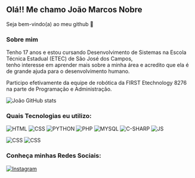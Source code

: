 ## Olá!! Me chamo João Marcos Nobre
Seja bem-vindo(a) ao meu github 👋

### Sobre mim
Tenho 17 anos e estou cursando Desenvolvimento de Sistemas na Escola Técnica Estadual (ETEC) de São José dos Campos, <br/> tenho interesse em aprender mais sobre a minha área e acredito que ela é de grande ajuda para o desenvolvimento humano. <br>

Participo efetivamente da equipe de robótica da FIRST Etechnology 8276 na parte de Programação e Administração.

![João GitHub stats](https://github-readme-stats.vercel.app/api?username=JoaoMNobre12&show_icons=true&theme=tokyonight) 

### Quais Tecnologias eu utilizo:

![HTML](https://img.shields.io/badge/HTML-239120?style=for-the-badge&logo=html5&logoColor=white
)
![CSS](https://img.shields.io/badge/CSS-239120?&style=for-the-badge&logo=css3&logoColor=white
)
![PYTHON](https://img.shields.io/badge/Python-14354C?style=for-the-badge&logo=python&logoColor=white
)
![PHP](https://img.shields.io/badge/PHP-777BB4?style=for-the-badge&logo=php&logoColor=white
)
![MYSQL](https://img.shields.io/badge/MySQL-00000F?style=for-the-badge&logo=mysql&logoColor=white
)
![C-SHARP](https://img.shields.io/badge/C%23-239120?style=for-the-badge&logo=c-sharp&logoColor=white
)
![JS]([\https://img.shields.io/badge/logo-javascript-blue?logo=javascript](https://img.shields.io/badge/logo-javascript-blue?logo=javascript)
)

![CSS](https://img.shields.io/badge/Microsoft_PowerPoint-B7472A?style=for-the-badge&logo=microsoft-powerpoint&logoColor=white
)
![CSS](https://img.shields.io/badge/Microsoft_Word-2B579A?style=for-the-badge&logo=microsoft-word&logoColor=white
)

### Conheça minhas Redes Sociais:

[![Instagram](https://img.shields.io/badge/Instagram-E4405F?style=for-the-badge&logo=instagram&logoColor=white
)](https://www.instagram.com/jmarcosnobre/)
